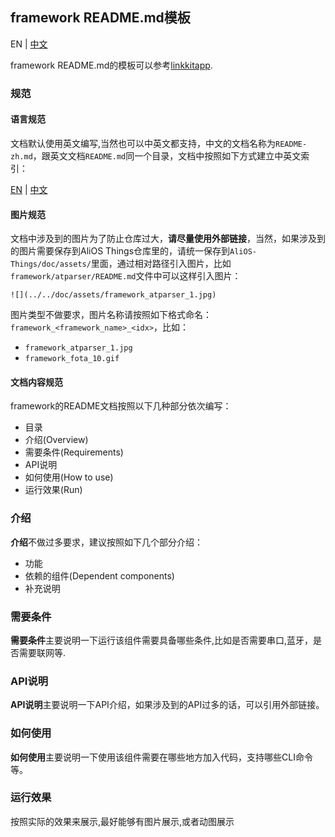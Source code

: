 ## framework README.md模板

EN | [中文](./framework_template-zh.md)

framework README.md的模板可以参考[linkkitapp](../../example/linkkitapp/README.md).
### 规范

#### 语言规范

文档默认使用英文编写,当然也可以中英文都支持，中文的文档名称为`README-zh.md`，跟英文文档`README.md`同一个目录，文档中按照如下方式建立中英文索引：

[EN](README.md) | [中文](README-zh.md)

#### 图片规范

文档中涉及到的图片为了防止仓库过大，**请尽量使用外部链接**，当然，如果涉及到的图片需要保存到AliOS Things仓库里的，请统一保存到`AliOS-Things/doc/assets/`里面，通过相对路径引入图片，比如`framework/atparser/README.md`文件中可以这样引入图片：

`![](../../doc/assets/framework_atparser_1.jpg)`

图片类型不做要求，图片名称请按照如下格式命名：`framework_<framework_name>_<idx>`，比如：

* `framework_atparser_1.jpg`
* `framework_fota_10.gif`

#### 文档内容规范

framework的README文档按照以下几种部分依次编写：

* 目录
* 介绍(Overview)
* 需要条件(Requirements)
* API说明
* 如何使用(How to use)
* 运行效果(Run)

### 介绍

**介绍**不做过多要求，建议按照如下几个部分介绍：

* 功能
* 依赖的组件(Dependent components)
* 补充说明

### 需要条件

**需要条件**主要说明一下运行该组件需要具备哪些条件,比如是否需要串口,蓝牙，是否需要联网等.

### API说明

**API说明**主要说明一下API介绍，如果涉及到的API过多的话，可以引用外部链接。

### 如何使用

**如何使用**主要说明一下使用该组件需要在哪些地方加入代码，支持哪些CLI命令等。

### 运行效果

按照实际的效果来展示,最好能够有图片展示,或者动图展示